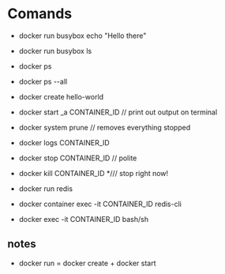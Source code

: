 # Comands

* docker run busybox echo "Hello there"
* docker run busybox ls
* docker ps
* docker ps --all
* docker create hello-world
* docker start _a CONTAINER_ID // print out output on terminal
* docker system prune // removes everything stopped
* docker logs CONTAINER_ID
* docker stop CONTAINER_ID // polite
* docker kill CONTAINER_ID */// stop right now!

* docker run redis
* docker container exec -it CONTAINER_ID redis-cli
* docker exec -it CONTAINER_ID bash/sh


## notes

* docker run = docker create + docker start

